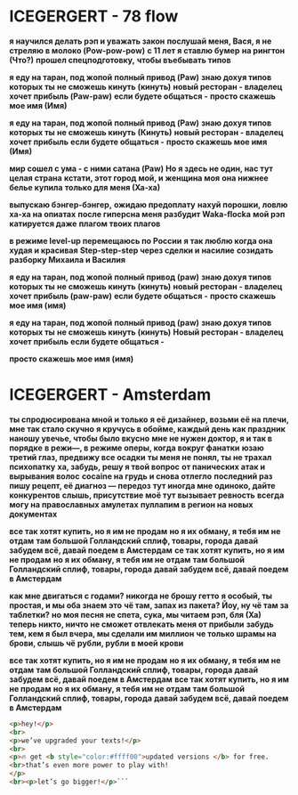 # ICEGERGERT - 78 flow

**я научился делать рэп и уважать закон**
**послушай меня, Вася, я не**
**стреляю в молоко (Pow-pow-pow)**
**с 11 лет я ставлю бумер**
**на рингтон (Что?)**
**прошел спецподготовку,**
**чтобы въебывать типов**

**я еду на таран, под жопой**
**полный привод (Paw)**
**знаю дохуя типов которых ты**
**не сможешь кинуть (кинуть)**
**новый ресторан - владелец**
**хочет прибыль (Paw-paw)**
**если будете общаться -**
**просто скажешь мое имя (Имя)**

**я еду на таран, под жопой**
**полный привод (Paw)**
**знаю дохуя типов которых ты**
**не сможешь кинуть (Кинуть)**
**новый ресторан - владелец хочет прибыль**
**если будете общаться -**
**просто скажешь мое имя (Имя)**

**мир сошел с ума - с ними сатана (Paw)**
**Но я здесь не один, нас тут целая страна**
**кстати, этот город мой, и женщина моя**
**она нижнее белье купила**
**только для меня (Ха-ха)**

**выпускаю бэнгер-бэнгер,**
**ожидаю предоплату**
**нахуй порошки, ловлю ха-ха на опиатах**
**после гиперсна меня разбудит Waka-flocka**
**мой рэп катируется даже**
**плагом твоих плагов**

**в режиме level-up перемещаюсь по России**
**я так люблю когда она худая и красивая**
**Step-step-step через сделки и насилие**
**созидать разборку Михаила и Василия**

**я еду на таран, под жопой**
**полный привод (paw)**
**знаю дохуя типов которых ты**
**не сможешь кинуть (кинуть)**
**новый ресторан - владелец**
**хочет прибыль (paw-paw)**
**если будете общаться -**
**просто скажешь мое имя (имя)**

**я еду на таран, под жопой**
**полный привод (paw)**
**знаю дохуя типов которых ты**
**не сможешь кинуть (кинуть)**
**Новый ресторан - владелец хочет прибыль**
**если будете общаться -**

**просто скажешь мое имя (имя)**

# ICEGERGERT - Amsterdam

**ты спродюсирована мной и только**
**я её дизайнер, возьми её на плечи, мне так стало скучно**
**я кручусь в обойме, каждый день как праздник**
**наношу увечье, чтобы было вкусно**
**мне не нужен доктор, я и так в порядке**
**в режи—, в режиме оперы, когда вокруг фанатки**
**юзаю третий глаз, предвижу все осадки**
**ты меня не понял, ты не трахал психопатку**
**ха, забудь, решу я твой вопрос**
**от панических атак и вырывания волос**
**cocaine на грудь и снова отлегло**
**последний раз пишу рецепт, её диагноз — передоз**
**тут иногда мне одиноко, дайте конкурентов**
**слышь, присутствие моё тут вызывает ревность**
**всегда могу на православных амулетах**
**пуллапим в регион на новых документах**

**все так хотят купить, но я им не продам**
**но я их обману, я тебя им не отдам**
**там большой Голландский сплиф, товары, города**
**давай забудем всё, давай поедем в Амстердам**
**се так хотят купить, но я им не продам**
**но я их обману, я тебя им не отдам**
**там большой Голландский сплиф, товары, города**
**давай забудем всё, давай поедем в Амстердам**

**как мне двигаться с годами? никогда не брошу гетто**
**я особый, ты простая, и мы оба знаем это**
**чё там, запах из пакета? Йоу, ну чё там за таблетки?**
**но моя песня не спета, сука, мы читаем рэп, бля (Ха)**
**теперь никто, ничто не сможет отвлекать меня от прибыли**
**забудь тем, кем я был вчера, мы сделали им миллион**
**че только шрамы на брови, слышь чё**
**рубли, рубли в моей крови**

**все так хотят купить, но я им не продам**
**но я их обману, я тебя им не отдам**
**там большой Голландский сплиф, товары, города**
**давай забудем всё, давай поедем в Амстердам**
**все так хотят купить, но я им не продам**
**но я их обману, я тебя им не отдам**
**там большой Голландский сплиф, товары, города**
**давай забудем всё, давай поедем в Амстердам**

```html
<p>hey!</p>
<br>
<p>we’ve upgraded your texts!</p>
<br>
<p>🔥 get <b style="color:#ffff00">updated versions </b> for free.
<br>that’s even more power to play with!
</p> 
<br><p>let’s go bigger!</p>```
